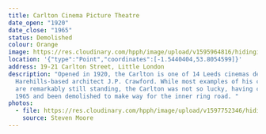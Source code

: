 ```yaml
---
title: Carlton Cinema Picture Theatre
date_open: "1920"
date_close: "1965"
status: Demolished
colour: Orange
image: https://res.cloudinary.com/hpph/image/upload/v1595964816/hidinginplainsight/carltoncinemapicturetheatre.svg
location: '{"type":"Point","coordinates":[-1.5440404,53.8054599]}'
address: 19-21 Carlton Street, Little London
description: "Opened in 1920, the Carlton is one of 14 Leeds cinemas designed by
  Harehills-based architect J.P. Crawford. While most examples of his cinemas
  are remarkably still standing, the Carlton was not so lucky, having closed in
  1965 and been demolished to make way for the inner ring road. "
photos:
  - file: https://res.cloudinary.com/hpph/image/upload/v1597752346/hidinginplainsight/Carlton18082020.jpg
    source: Steven Moore
---
```

